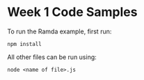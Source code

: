 # Week 1 Code Samples

To run the Ramda example, first run:

```
npm install
```

All other files can be run using:

```
node <name of file>.js
```
